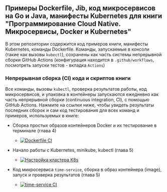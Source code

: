 ## Примеры Dockerfile, Jib, код микросервисов на Go и Java, манифесты Kubernetes для книги "Программирование Cloud Native. Микросервисы, Docker и Kubernetes"

В этом репозитории содержится код примеров книги, манифесты Kubernetes, команды Dockerfile. Команды, запускаемые в консоли (такие как вызовы `kubectl`), сохранены как часть системы непрерывной сборки GitHub Actions (конфигурация находится в `.github/workflows`, посмотреть запуски тестов - вкладка `Actions`)

### Непрерывная сборка (CI) кода и скриптов книги

Все команды, вызовы `kubectl`, проверка результатов работы, код микросервисов, и упаковка в контейнеры запускаются ежедневно как часть непрерывной сборки (continuous integration, CI), с помощью GitHub Actions. Нажмите на ссылки ниже, чтобы увидеть результаты последних сборок и сам код тестирования для всех команд и примеров, используемых в книге:

* Cборка простых образов контейнеров Docker и их тестирование в терминале (глава 4)
    * [![Dockerfile CI](https://github.com/ivanporty/cloud-docker-k8s/actions/workflows/docker-image.yml/badge.svg?branch=master)](https://github.com/ivanporty/cloud-docker-k8s/actions/workflows/docker-image.yml)

* Начало работы с Kubernetes, minikube, kubectl (глава 5)
    * [![Настройка кластера K8s](https://github.com/ivanporty/cloud-docker-k8s/actions/workflows/cluster-setup.yml/badge.svg)](https://github.com/ivanporty/cloud-docker-k8s/actions/workflows/cluster-setup.yml)

* Код микросервиса `time-service`, сборка в образ контейнера (image), запуск и проверка результатов (глава 5)
    * [![time-service CI](https://github.com/ivanporty/cloud-docker-k8s/actions/workflows/time-service.yml/badge.svg)](https://github.com/ivanporty/cloud-docker-k8s/actions/workflows/time-service.yml)
